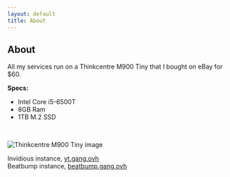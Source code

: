 ```yaml
---
layout: default
title: About
---
```


## About

All my services run on a Thinkcentre M900 Tiny that I bought on eBay for $60.

**Specs:**
- Intel Core i5-6500T
- 8GB Ram
- 1TB M.2 SSD

<br>

![Thinkcentre M900 Tiny image](https://i.ebayimg.com/images/g/j74AAOSwyOJk8ghh/s-l1600.jpg)


Invidious instance, [yt.gang.ovh](https://yt.gang.ovh/)  
Beatbump instance, [beatbump.gang.ovh](https://beatbump.gang.ovh/)  
